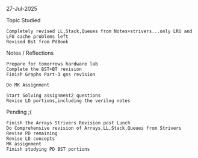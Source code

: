 27-Jul-2025


Topic Studied

    Completely revised LL,Stack,Queues from Notes+strivers...only LRU and LFU cache problems left
    Revised Bst from PdBook

Notes / Reflections
    
    Prepare for tomorrows hardware lab
    Complete the BST+BT revision 
    Finish Graphs Part-3 qns revision

    Do MK Assignment

    Start Solving assignment2 questions
    Revise LD portions,including the verilog notes


Pending ;(

    Finish the Arrays Strivers Revision post Lunch
    Do Comprehensive revision of Arrays,LL,Stack,Queues from Strivers
    Revise PD remaining
    Revise LD concepts
    MK assignment
    Finish studying PD BST portions